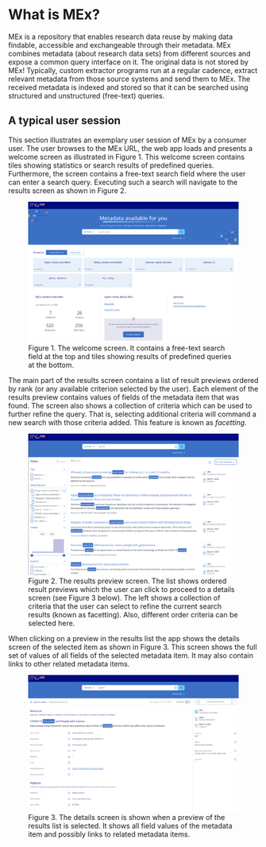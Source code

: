 # What is MEx?

MEx is a repository that enables research data reuse by making data findable, accessible and exchangeable through their metadata.
MEx combines metadata (about research data sets) from different sources and expose a common query interface on it.
The original data is not stored by MEx!
Typically, custom extractor programs run at a regular cadence, extract relevant metadata from those source systems and send them to MEx.
The received metadata is indexed and stored so that it can be searched using structured and unstructured (free-text) queries.

## A typical user session

This section illustrates an exemplary user session of MEx by a consumer user.
The user browses to the MEx URL, the web app loads and presents a welcome screen as illustrated in Figure 1.
This welcome screen contains tiles showing statistics or search results of predefined queries.
Furthermore, the screen contains a free-text search field where the user can enter a search query.
Executing such a search will navigate to the results screen as shown in Figure 2.

<figure>
  <img src="./img/screen-welcome.png" width="800px" alt="">
  <figcaption>
    Figure 1. The welcome screen. It contains a free-text search field at the top and tiles showing results of predefined queries at the bottom.
  </figcaption>
</figure>

The main part of the results screen contains a list of result previews ordered by rank (or any available criterion selected by the user).
Each element of the results preview contains values of fields of the metadata item that was found.
The screen also shows a collection of criteria which can be used to further refine the query.
That is, selecting additional criteria will command a new search with those criteria added.
This feature is known as _facetting_.

<figure>
  <img src="./img/screen-results.png" width="800px" alt="">
  <figcaption>
    Figure 2. The results preview screen.
    The list shows ordered result previews which the user can click to proceed to a details screen (see Figure 3 below).
    The left shows a collection of criteria that the user can select to refine the current search results (known as facetting). Also, different order criteria can be selected here.
  </figcaption>
</figure>

When clicking on a preview in the results list the app shows the details screen of the selected item as shown in Figure 3.
This screen shows the full set of values of all fields of the selected metadata item.
It may also contain links to other related metadata items.

<figure>
  <img src="./img/screen-details.png" width="800px" alt="">
  <figcaption>
    Figure 3. The details screen is shown when a preview of the results list is selected.
    It shows all field values of the metadata item and possibly links to related metadata items.
  </figcaption>
</figure>
